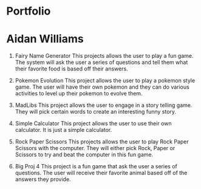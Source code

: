 # Portfolio
# Aidan Williams


1. Fairy Name Generator
This projects allows the user to play a fun game. The system will ask the user a series of questions and tell them what their favorite food is based off their answers.

2. Pokemon Evolution
This project allows the user to play a pokemon style game. The user will have their own pokemon and they can do various activities to level up their pokemon to evolve them.

3. MadLibs
This project allows the user to engage in a story telling game. They will pick certain words to create an interesting funny story.

4. Simple Calculator
This project allows the user to use their own calculator. It is just a simple calculator.

5. Rock Paper Scissors
This projects allows the user to play Rock Paper Scissors with the computer. They will either pick Rock, Paper or Scissors to try and beat the computer in this fun game.

6. Big Proj 4
   This project is a fun game that ask the user a series of questions. The user will receive their favorite animal based off of the answers they provide.
